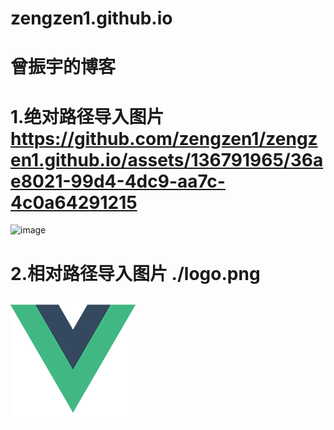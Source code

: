 # zengzen1.github.io
#  曾振宇的博客

  # 1.绝对路径导入图片 https://github.com/zengzen1/zengzen1.github.io/assets/136791965/36ae8021-99d4-4dc9-aa7c-4c0a64291215
  
  
![image](https://github.com/zengzen1/zengzen1.github.io/assets/136791965/36ae8021-99d4-4dc9-aa7c-4c0a64291215)

 #  2.相对路径导入图片 ./logo.png
 

![image](./logo.png)
